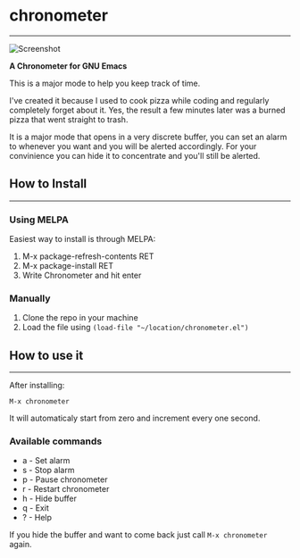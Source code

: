 # chronometer
---

![Screenshot](screenshot/chronometer.png)

**A Chronometer for GNU Emacs**

This is a major mode to help you keep track of time. 

I've created it because I used to cook pizza while coding and regularly
completely forget about it. Yes, the result a few minutes later was a burned
pizza that went straight to trash.

It is a major mode that opens in a very discrete buffer, you can set an alarm to
whenever you want and you will be alerted accordingly. For your convinience you
can hide it to concentrate and you'll still be alerted.

## How to Install
---

### Using MELPA

Easiest way to install is through MELPA:

1. M-x package-refresh-contents RET
2. M-x package-install RET
3. Write Chronometer and hit enter

### Manually

1. Clone the repo in your machine
2. Load the file using  `(load-file "~/location/chronometer.el")`

## How to use it
---

After installing:

`M-x chronometer`

It will automaticaly start from zero and increment every one second.

### Available commands

* a - Set alarm
* s - Stop alarm
* p - Pause chronometer
* r - Restart chronometer
* h - Hide buffer
* q - Exit
* ? - Help

If you hide the buffer and want to come back just call `M-x chronometer` again.
